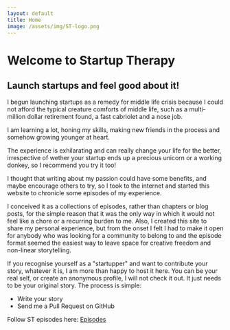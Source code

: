 ```yaml
---
layout: default
title: Home
image: /assets/img/ST-logo.png
---
```

# Welcome to Startup Therapy
## Launch startups and feel good about it!

I begun launching startups as a remedy for middle life crisis because I could not afford the typical creature comforts of middle life, such as a multi-million dollar retirement found, a fast cabriolet and a nose job.

I am learning a lot, honing my skills, making new friends in the process and somehow growing younger at heart.

The experience is exhilarating and can really change your life for the better, irrespective of wether your startup ends up a precious unicorn or a working donkey, so I recommend you try it too!

I thought that writing about my passion could have some benefits, and maybe encourage others to try, so I took to the internet and started this website to chronicle some episodes of my experience.

I conceived it as a collections of episodes, rather than chapters or blog posts, for the simple reason that it was the only way in which it would not feel like a chore or a recurring burden to me.
Also, I created this site to share my personal experience, but from the onset I felt I had to make it open for anybody who was looking for a community to belong to and the episode format seemed the easiest way to leave space for creative freedom and non-linear storytelling.

If you recognise yourself as a "startupper" and want to contribute your story, whatever it is, I am more than happy to host it here. You can be your real self, or create an anonymous profile, I will not check it out. It just needs to be your original story.
The process is simple:
- Write your story
- Send me a Pull Request on GitHub


Follow ST episodes here:
[Episodes](/episodes)





